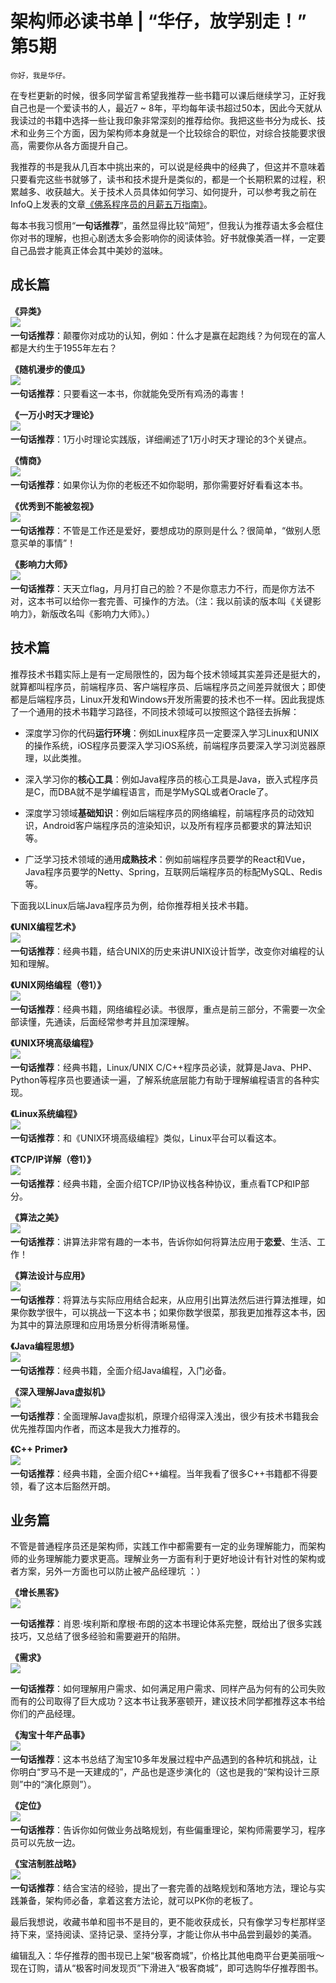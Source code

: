 # 架构师必读书单 | “华仔，放学别走！” 第5期

    你好，我是华仔。

在专栏更新的时候，很多同学留言希望我推荐一些书籍可以课后继续学习，正好我自己也是一个爱读书的人，最近7 ~ 8年，平均每年读书超过50本，因此今天就从我读过的书籍中选择一些让我印象非常深刻的推荐给你。我把这些书分为成长、技术和业务三个方面，因为架构师本身就是一个比较综合的职位，对综合技能要求很高，需要你从各方面提升自己。

我推荐的书是我从几百本中挑出来的，可以说是经典中的经典了，但这并不意味着只要看完这些书就够了，读书和技术提升是类似的，都是一个长期积累的过程，积累越多、收获越大。关于技术人员具体如何学习、如何提升，可以参考我之前在InfoQ上发表的文章[《佛系程序员的月薪五万指南》](https://mp.weixin.qq.com/s/N00rWLkkLjV7zQnzxBVKaA)。

每本书我习惯用“**一句话推荐**”，虽然显得比较“简短”，但我认为推荐语太多会框住你对书的理解，也担心剧透太多会影响你的阅读体验。好书就像美酒一样，一定要自己品尝才能真正体会其中美妙的滋味。

## 成长篇

**《异类》**  
![](https://static001.geekbang.org/resource/image/15/08/153e66f751edf87a100fcb6d19503d08.jpg)﻿  
**一句话推荐**：颠覆你对成功的认知，例如：什么才是赢在起跑线？为何现在的富人都是大约生于1955年左右？

**《随机漫步的傻瓜》**  
![](https://static001.geekbang.org/resource/image/ce/bc/ceea3ffd2c18155eb0262f2d383a43bc.jpg)﻿  
**一句话推荐**：只要看这一本书，你就能免受所有鸡汤的毒害！

**《一万小时天才理论》**  
![](https://static001.geekbang.org/resource/image/06/d9/0664eb4491dd8ffce9df3484febb63d9.jpg)﻿  
**一句话推荐**：1万小时理论实践版，详细阐述了1万小时天才理论的3个关键点。

**《情商》**  
![](https://static001.geekbang.org/resource/image/2b/38/2b6bee7b6e5411d8b88c5e069cbf4f38.jpg)﻿  
**一句话推荐**：如果你认为你的老板还不如你聪明，那你需要好好看看这本书。

**《优秀到不能被忽视》**  
![](https://static001.geekbang.org/resource/image/07/38/07ba04ed662d191c65f57d9bc9319638.jpg)﻿  
**一句话推荐**：不管是工作还是爱好，要想成功的原则是什么？很简单，“做别人愿意买单的事情”！

**《影响力大师》**  
![](https://static001.geekbang.org/resource/image/73/bc/739c1d6d41d864d8eef8b756b723f4bc.jpg)﻿  
**一句话推荐**：天天立flag，月月打自己的脸？不是你意志力不行，而是你方法不对，这本书可以给你一套完善、可操作的方法。（注：我以前读的版本叫《关键影响力》，新版改名叫《影响力大师》。）

## 技术篇

推荐技术书籍实际上是有一定局限性的，因为每个技术领域其实差异还是挺大的，就算都叫程序员，前端程序员、客户端程序员、后端程序员之间差异就很大；即使都是后端程序员，Linux开发和Windows开发所需要的技术也不一样。因此我提炼了一个通用的技术书籍学习路径，不同技术领域可以按照这个路径去拆解：

*   深度学习你的代码**运行环境**：例如Linux程序员一定要深入学习Linux和UNIX的操作系统，iOS程序员要深入学习iOS系统，前端程序员要深入学习浏览器原理，以此类推。
    
*   深入学习你的**核心工具**：例如Java程序员的核心工具是Java，嵌入式程序员是C，而DBA就不是学编程语言，而是学MySQL或者Oracle了。
    
*   深度学习领域**基础知识**：例如后端程序员的网络编程，前端程序员的动效知识，Android客户端程序员的渲染知识，以及所有程序员都要求的算法知识等。
    
*   广泛学习技术领域的通用**成熟技术**：例如前端程序员要学的React和Vue，Java程序员要学的Netty、Spring，互联网后端程序员的标配MySQL、Redis等。
    

下面我以Linux后端Java程序员为例，给你推荐相关技术书籍。

**《UNIX编程艺术》**  
![](https://static001.geekbang.org/resource/image/72/b1/72eaac751cfc7429f13152b46da00cb1.jpg)﻿  
**一句话推荐**：经典书籍，结合UNIX的历史来讲UNIX设计哲学，改变你对编程的认知和理解。

**《UNIX网络编程（卷1）》**  
![](https://static001.geekbang.org/resource/image/29/3d/292b604b21fd8b1e98170d703ee68c3d.jpg)﻿  
**一句话推荐**：经典书籍，网络编程必读。书很厚，重点是前三部分，不需要一次全部读懂，先通读，后面经常参考并且加深理解。

**《UNIX环境高级编程》**  
![](https://static001.geekbang.org/resource/image/70/d8/70d86369e581ecce05958ad53d8b2dd8.jpg)﻿  
**一句话推荐**：经典书籍，Linux/UNIX C/C++程序员必读，就算是Java、PHP、Python等程序员也要通读一遍，了解系统底层能力有助于理解编程语言的各种实现。

**《Linux系统编程》**  
![](https://static001.geekbang.org/resource/image/80/85/807ffa04368053fb013045161c2aea85.jpg)﻿  
**一句话推荐**：和《UNIX环境高级编程》类似，Linux平台可以看这本。

**《TCP/IP详解（卷1）》**  
![](https://static001.geekbang.org/resource/image/45/74/4548d0694d609f32f07d1846d7a98574.jpg)﻿  
**一句话推荐**：经典书籍，全面介绍TCP/IP协议栈各种协议，重点看TCP和IP部分。

**《算法之美》**  
![](https://static001.geekbang.org/resource/image/51/d6/5185c70d95a3bb45b0c4b3d5255bbed6.jpg)﻿  
**一句话推荐**：讲算法非常有趣的一本书，告诉你如何将算法应用于**恋爱**、生活、工作！

**《算法设计与应用》**  
![](https://static001.geekbang.org/resource/image/20/74/20ac796f4b216d710282bbbd40e2f674.jpg)﻿  
**一句话推荐**：将算法与实际应用结合起来，从应用引出算法然后进行算法推理，如果你数学很牛，可以挑战一下这本书；如果你数学很菜，那我更加推荐这本书，因为其中的算法原理和应用场景分析得清晰易懂。

**《Java编程思想》**  
![](https://static001.geekbang.org/resource/image/2d/c8/2dcdb60aa1ead68ca4113fd0fff261c8.jpg)﻿  
**一句话推荐**：经典书籍，全面介绍Java编程，入门必备。

**《深入理解Java虚拟机》**  
![](https://static001.geekbang.org/resource/image/31/39/3131cee1836a8214c3fdbc504af0df39.jpg)﻿  
**一句话推荐**：全面理解Java虚拟机，原理介绍得深入浅出，很少有技术书籍我会优先推荐国内作者，而这本是我大力推荐的。

**《C++ Primer》**  
![](https://static001.geekbang.org/resource/image/55/f0/555133872490a50760f1be2c180b47f0.jpg)﻿  
**一句话推荐**：经典书籍，全面介绍C++编程。当年我看了很多C++书籍都不得要领，看了这本后豁然开朗。

## 业务篇

不管是普通程序员还是架构师，实践工作中都需要有一定的业务理解能力，而架构师的业务理解能力要求更高。理解业务一方面有利于更好地设计有针对性的架构或者方案，另外一方面也可以防止被产品经理坑 ：）

**《增长黑客》**  
![](https://static001.geekbang.org/resource/image/73/e7/73864ab731a4e97380ba803971f6e2e7.jpg)

**一句话推荐**：肖恩·埃利斯和摩根·布朗的这本书理论体系完整，既给出了很多实践技巧，又总结了很多经验和需要避开的陷阱。

**《需求》**  
![](https://static001.geekbang.org/resource/image/5d/9f/5d88f7d24ac97cbbdc583bf594452a9f.jpg)

**一句话推荐**：如何理解用户需求、如何满足用户需求、同样产品为何有的公司失败而有的公司取得了巨大成功？这本书让我茅塞顿开，建议技术同学都推荐这本书给你们的产品经理。

**《淘宝十年产品事》**  
![](https://static001.geekbang.org/resource/image/9f/ed/9f765404dc98fc31f65ba1026166d0ed.jpg)﻿  
**一句话推荐**：这本书总结了淘宝10多年发展过程中产品遇到的各种坑和挑战，让你明白“罗马不是一天建成的”，产品也是逐步演化的（这也是我的“架构设计三原则”中的“演化原则”）。

**《定位》**  
![](https://static001.geekbang.org/resource/image/9f/19/9f370416a58d2589cdbd12617bdca719.jpg)﻿  
**一句话推荐**：告诉你如何做业务战略规划，有些偏重理论，架构师需要学习，程序员可以先放一边。

**《宝洁制胜战略》**  
![](https://static001.geekbang.org/resource/image/3f/ac/3fb1148d47fc09ab8c8227c09dad1bac.jpg)﻿  
**一句话推荐**：结合宝洁的经验，提出了一套完善的战略规划和落地方法，理论与实践兼备，架构师必备，拿着这套方法论，就可以PK你的老板了。

最后我想说，收藏书单和囤书不是目的，更不能收获成长，只有像学习专栏那样坚持下来，坚持阅读、坚持记录、坚持分享，才能让你从书中品尝到最妙的美酒。

编辑乱入：华仔推荐的图书现已上架“极客商城”，价格比其他电商平台更美丽哦～现在订购，请从“极客时间发现页”下滑进入“极客商城”，即可选购华仔推荐图书。
    
